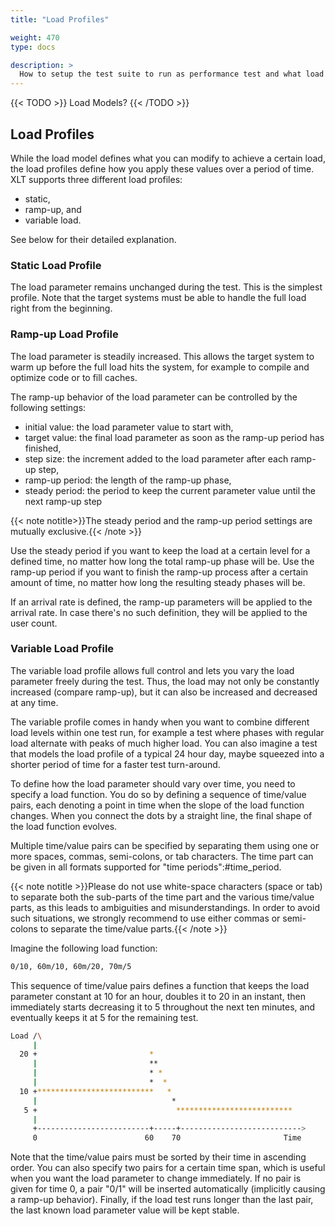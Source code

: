 ```yaml
---
title: "Load Profiles"

weight: 470
type: docs

description: >
  How to setup the test suite to run as performance test and what load profiles are supported.
---
```


{{< TODO >}}
Load Models?
{{< /TODO >}}

## Load Profiles

While the load model defines what you can modify to achieve a certain load, the load profiles define how you apply these values over a period of time. XLT supports three different load profiles:

- static,
- ramp-up, and
- variable load.

See below for their detailed explanation.

### Static Load Profile

The load parameter remains unchanged during the test. This is the simplest profile. Note that the target systems must be able to handle the full load right from the beginning.

### Ramp-up Load Profile

The load parameter is steadily increased. This allows the target system to warm up before the full load hits the system, for example to compile and optimize code or to fill caches.

The ramp-up behavior of the load parameter can be controlled by the following settings:

- initial value: the load parameter value to start with,
- target value: the final load parameter as soon as the ramp-up period has finished,
- step size: the increment added to the load parameter after each ramp-up step,
- ramp-up period: the length of the ramp-up phase,
- steady period: the period to keep the current parameter value until the next ramp-up step

{{< note notitle>}}The steady period and the ramp-up period settings are mutually exclusive.{{< /note >}}

Use the steady period if you want to keep the load at a certain level for a defined time, no matter how long the total ramp-up phase will be. Use the ramp-up period if you want to finish the ramp-up process after a certain amount of time, no matter how long the resulting steady phases will be.

If an arrival rate is defined, the ramp-up parameters will be applied to the arrival rate. In case there's no such definition, they will be applied to the user count.

### Variable Load Profile

The variable load profile allows full control and lets you vary the load parameter freely during the test. Thus, the load may not only be constantly increased (compare ramp-up), but it can also be increased and decreased at any time.

The variable profile comes in handy when you want to combine different load levels within one test run, for example a test where phases with regular load alternate with peaks of much higher load. You can also imagine a test that models the load profile of a typical 24 hour day, maybe squeezed into a shorter period of time for a faster test turn-around.

To define how the load parameter should vary over time, you need to specify a load function. You do so by defining a sequence of time/value pairs, each denoting a point in time when the slope of the load function changes. When you connect the dots by a straight line, the final shape of the load function evolves.

Multiple time/value pairs can be specified by separating them using one or more spaces, commas, semi-colons, or tab characters. The time part can be given in all formats supported for "time periods":#time_period.

{{< note notitle >}}Please do not use white-space characters (space or tab) to separate both the sub-parts of the time part and the various time/value parts, as this leads to ambiguities and misunderstandings. In order to avoid such situations, we strongly recommend to use either commas or semi-colons to separate the time/value parts.{{< /note >}}

Imagine the following load function:

```bash
0/10, 60m/10, 60m/20, 70m/5
```

This sequence of time/value pairs defines a function that keeps the load parameter constant at 10 for an hour, doubles it to 20 in an instant, then immediately starts decreasing it to 5 throughout the next ten minutes, and eventually keeps it at 5 for the remaining test.

```bash
Load /\
     |
  20 +                         *
     |                         **
     |                         * *
     |                         *  *
  10 +**************************   *
     |                              *
   5 +                               **************************
     |
     +-------------------------+-----+--------------------------->
     0                        60    70                       Time
```

Note that the time/value pairs must be sorted by their time in ascending order. You can also specify two pairs for a certain time span, which is useful when you want the load parameter to change immediately. If no pair is given for time 0, a pair "0/1" will be inserted automatically (implicitly causing a ramp-up behavior). Finally, if the load test runs longer than the last pair, the last known load parameter value will be kept stable.
